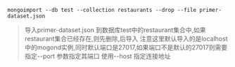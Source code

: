 `mongoimport --db test --collection restaurants --drop --file primer-dataset.json`
> 导入primer-dataset.json 到数据库test中的restaurant集合中,如果restaurant集合已经存在,则先删除,后导入
> 注意这里默认导入的是localhost中的mogond实例,同时默认端口是27017,如果端口不是默认的27017则需要指定--port 参数指定其端口
> 使用--host 指定连接地址
> 